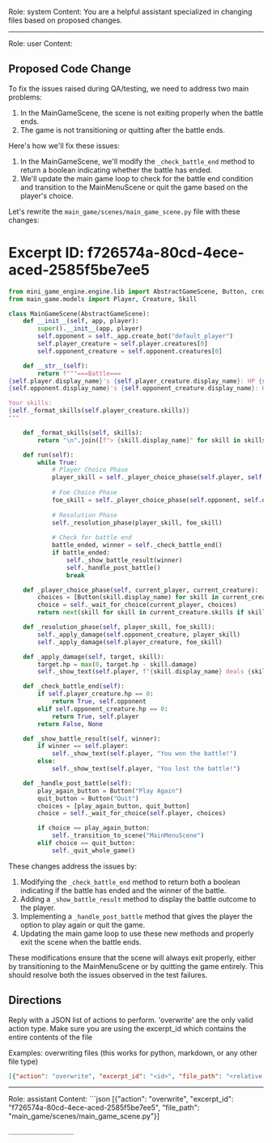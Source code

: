 Role: system
Content: You are a helpful assistant specialized in changing files based on proposed changes.
__________________
Role: user
Content: 
## Proposed Code Change
To fix the issues raised during QA/testing, we need to address two main problems:

1. In the MainGameScene, the scene is not exiting properly when the battle ends.
2. The game is not transitioning or quitting after the battle ends.

Here's how we'll fix these issues:

1. In the MainGameScene, we'll modify the `_check_battle_end` method to return a boolean indicating whether the battle has ended.
2. We'll update the main game loop to check for the battle end condition and transition to the MainMenuScene or quit the game based on the player's choice.

Let's rewrite the `main_game/scenes/main_game_scene.py` file with these changes:

# Excerpt ID: f726574a-80cd-4ece-aced-2585f5be7ee5
```python main_game/scenes/main_game_scene.py
from mini_game_engine.engine.lib import AbstractGameScene, Button, create_from_game_database
from main_game.models import Player, Creature, Skill

class MainGameScene(AbstractGameScene):
    def __init__(self, app, player):
        super().__init__(app, player)
        self.opponent = self._app.create_bot("default_player")
        self.player_creature = self.player.creatures[0]
        self.opponent_creature = self.opponent.creatures[0]

    def __str__(self):
        return f"""===Battle===
{self.player.display_name}'s {self.player_creature.display_name}: HP {self.player_creature.hp}/{self.player_creature.max_hp}
{self.opponent.display_name}'s {self.opponent_creature.display_name}: HP {self.opponent_creature.hp}/{self.opponent_creature.max_hp}

Your skills:
{self._format_skills(self.player_creature.skills)}
"""

    def _format_skills(self, skills):
        return "\n".join([f"> {skill.display_name}" for skill in skills])

    def run(self):
        while True:
            # Player Choice Phase
            player_skill = self._player_choice_phase(self.player, self.player_creature)
            
            # Foe Choice Phase
            foe_skill = self._player_choice_phase(self.opponent, self.opponent_creature)
            
            # Resolution Phase
            self._resolution_phase(player_skill, foe_skill)
            
            # Check for battle end
            battle_ended, winner = self._check_battle_end()
            if battle_ended:
                self._show_battle_result(winner)
                self._handle_post_battle()
                break

    def _player_choice_phase(self, current_player, current_creature):
        choices = [Button(skill.display_name) for skill in current_creature.skills]
        choice = self._wait_for_choice(current_player, choices)
        return next(skill for skill in current_creature.skills if skill.display_name == choice.display_name)

    def _resolution_phase(self, player_skill, foe_skill):
        self._apply_damage(self.opponent_creature, player_skill)
        self._apply_damage(self.player_creature, foe_skill)

    def _apply_damage(self, target, skill):
        target.hp = max(0, target.hp - skill.damage)
        self._show_text(self.player, f"{skill.display_name} deals {skill.damage} damage to {target.display_name}!")

    def _check_battle_end(self):
        if self.player_creature.hp == 0:
            return True, self.opponent
        elif self.opponent_creature.hp == 0:
            return True, self.player
        return False, None

    def _show_battle_result(self, winner):
        if winner == self.player:
            self._show_text(self.player, "You won the battle!")
        else:
            self._show_text(self.player, "You lost the battle!")

    def _handle_post_battle(self):
        play_again_button = Button("Play Again")
        quit_button = Button("Quit")
        choices = [play_again_button, quit_button]
        choice = self._wait_for_choice(self.player, choices)

        if choice == play_again_button:
            self._transition_to_scene("MainMenuScene")
        elif choice == quit_button:
            self._quit_whole_game()
```

These changes address the issues by:

1. Modifying the `_check_battle_end` method to return both a boolean indicating if the battle has ended and the winner of the battle.
2. Adding a `_show_battle_result` method to display the battle outcome to the player.
3. Implementing a `_handle_post_battle` method that gives the player the option to play again or quit the game.
4. Updating the main game loop to use these new methods and properly exit the scene when the battle ends.

These modifications ensure that the scene will always exit properly, either by transitioning to the MainMenuScene or by quitting the game entirely. This should resolve both the issues observed in the test failures.

## Directions
Reply with a JSON list of actions to perform. 'overwrite' are the only valid action type. 
Make sure you are using the excerpt_id which contains the entire contents of the file

Examples:
overwriting files (this works for python, markdown, or any other file type)
```json output_example1
[{"action": "overwrite", "excerpt_id": "<id>", "file_path": "<relative file path>"}]
```

__________________
Role: assistant
Content: ```json
[{"action": "overwrite", "excerpt_id": "f726574a-80cd-4ece-aced-2585f5be7ee5", "file_path": "main_game/scenes/main_game_scene.py"}]
```
__________________
